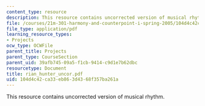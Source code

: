 ```yaml
---
content_type: resource
description: This resource contains uncorrected version of musical rhythm.
file: /courses/21m-301-harmony-and-counterpoint-i-spring-2005/104d4c42ca33eb863d4368f357ba261a_rian_hunter_uncor.pdf
file_type: application/pdf
learning_resource_types:
- Projects
ocw_type: OCWFile
parent_title: Projects
parent_type: CourseSection
parent_uid: 39afb745-09a5-f1cb-9414-c9d1e7b62dbc
resourcetype: Document
title: rian_hunter_uncor.pdf
uid: 104d4c42-ca33-eb86-3d43-68f357ba261a
---
```

This resource contains uncorrected version of musical rhythm.

